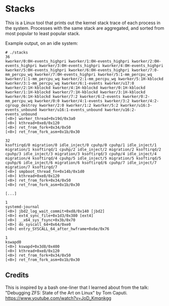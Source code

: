 # Stacks

This is a Linux tool that prints out the kernel stack trace of each process in the system.
Processes with the same stack are aggregated, and sorted from most popular to least popular stack.

Example output, on an idle system:
```
# ./stacks
36
kworker/0:0H-events_highpri kworker/1:0H-events_highpri kworker/2:0H-events_highpri kworker/3:0H-events_highpri kworker/4:0H-events_highpri kworker/5:0H-events_highpri kworker/6:0H-events_highpri kworker/7:0-mm_percpu_wq kworker/7:0H-events_highpri kworker/5:1-mm_percpu_wq kworker/1:1-mm_percpu_wq kworker/2:1-mm_percpu_wq kworker/5:1H-kblockd kworker/3:1-mm_percpu_wq kworker/6:1-events kworker/u17:0 kworker/2:1H-kblockd kworker/4:1H-kblockd kworker/0:1H-kblockd kworker/1:1H-kblockd kworker/7:1H-kblockd kworker/3:1H-kblockd kworker/6:1H-kblockd kworker/7:2 kworker/6:2-events kworker/0:2-mm_percpu_wq kworker/0:0 kworker/4:1-events kworker/3:2 kworker/4:2-cgroup_destroy kworker/2:0 kworker/1:2 kworker/5:2 kworker/u16:3-events_unbound kworker/u16:1-events_unbound kworker/u16:2-events_unbound
[<0>] worker_thread+0x19d/0x3a0
[<0>] kthread+0xe8/0x120
[<0>] ret_from_fork+0x34/0x50
[<0>] ret_from_fork_asm+0x1b/0x30

32
ksoftirqd/0 migration/0 idle_inject/0 cpuhp/0 cpuhp/1 idle_inject/1 migration/1 ksoftirqd/1 cpuhp/2 idle_inject/2 migration/2 ksoftirqd/2 cpuhp/3 idle_inject/3 migration/3 ksoftirqd/3 cpuhp/4 idle_inject/4 migration/4 ksoftirqd/4 cpuhp/5 idle_inject/5 migration/5 ksoftirqd/5 cpuhp/6 idle_inject/6 migration/6 ksoftirqd/6 cpuhp/7 idle_inject/7 migration/7 ksoftirqd/7
[<0>] smpboot_thread_fn+0x14b/0x1d0
[<0>] kthread+0xe8/0x120
[<0>] ret_from_fork+0x34/0x50
[<0>] ret_from_fork_asm+0x1b/0x30

[...]

1
systemd-journal
[<0>] jbd2_log_wait_commit+0xd8/0x140 [jbd2]
[<0>] ext4_sync_file+0x1d3/0x380 [ext4]
[<0>] __x64_sys_fsync+0x3b/0x70
[<0>] do_syscall_64+0x64/0xe0
[<0>] entry_SYSCALL_64_after_hwframe+0x6e/0x76

1
kswapd0
[<0>] kswapd+0x3d8/0x400
[<0>] kthread+0xe8/0x120
[<0>] ret_from_fork+0x34/0x50
[<0>] ret_from_fork_asm+0x1b/0x30
```

## Credits

This is inspired by a bash one-liner that I learned about from the talk:
"Debugging ZFS: State of the Art on Linux" by Tom Caputi. 
https://www.youtube.com/watch?v=JoD_Kmqnkgg

